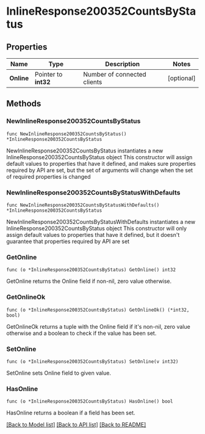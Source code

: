 # InlineResponse200352CountsByStatus

## Properties

Name | Type | Description | Notes
------------ | ------------- | ------------- | -------------
**Online** | Pointer to **int32** | Number of connected clients | [optional] 

## Methods

### NewInlineResponse200352CountsByStatus

`func NewInlineResponse200352CountsByStatus() *InlineResponse200352CountsByStatus`

NewInlineResponse200352CountsByStatus instantiates a new InlineResponse200352CountsByStatus object
This constructor will assign default values to properties that have it defined,
and makes sure properties required by API are set, but the set of arguments
will change when the set of required properties is changed

### NewInlineResponse200352CountsByStatusWithDefaults

`func NewInlineResponse200352CountsByStatusWithDefaults() *InlineResponse200352CountsByStatus`

NewInlineResponse200352CountsByStatusWithDefaults instantiates a new InlineResponse200352CountsByStatus object
This constructor will only assign default values to properties that have it defined,
but it doesn't guarantee that properties required by API are set

### GetOnline

`func (o *InlineResponse200352CountsByStatus) GetOnline() int32`

GetOnline returns the Online field if non-nil, zero value otherwise.

### GetOnlineOk

`func (o *InlineResponse200352CountsByStatus) GetOnlineOk() (*int32, bool)`

GetOnlineOk returns a tuple with the Online field if it's non-nil, zero value otherwise
and a boolean to check if the value has been set.

### SetOnline

`func (o *InlineResponse200352CountsByStatus) SetOnline(v int32)`

SetOnline sets Online field to given value.

### HasOnline

`func (o *InlineResponse200352CountsByStatus) HasOnline() bool`

HasOnline returns a boolean if a field has been set.


[[Back to Model list]](../README.md#documentation-for-models) [[Back to API list]](../README.md#documentation-for-api-endpoints) [[Back to README]](../README.md)


